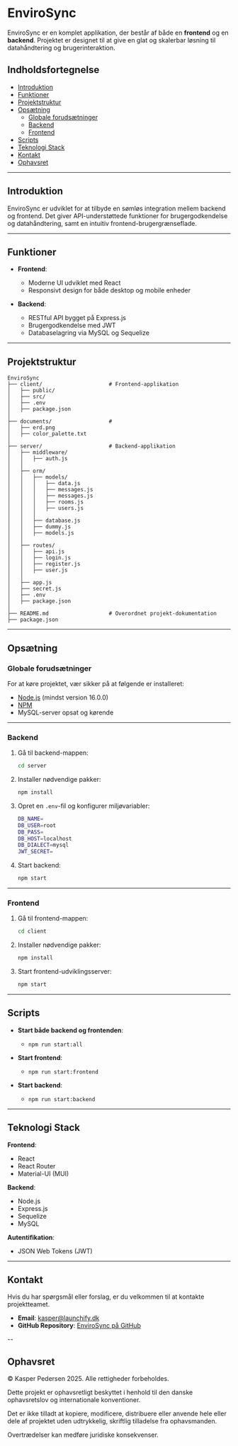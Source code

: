 # EnviroSync

EnviroSync er en komplet applikation, der består af både en **frontend** og en **backend**. Projektet er designet til at give en glat og skalerbar løsning til datahåndtering og brugerinteraktion.

## Indholdsfortegnelse

- [Introduktion](#introduktion)
- [Funktioner](#funktioner)
- [Projektstruktur](#projektstruktur)
- [Opsætning](#opsætning)
    - [Globale forudsætninger](#globale-forudsætninger)
    - [Backend](#backend)
    - [Frontend](#frontend)
- [Scripts](#scripts)
- [Teknologi Stack](#teknologi-stack)
- [Kontakt](#kontakt)
- [Ophavsret](#ophavsret)

---

## Introduktion

EnviroSync er udviklet for at tilbyde en sømløs integration mellem backend og frontend. Det giver API-understøttede funktioner for brugergodkendelse og datahåndtering, samt en intuitiv frontend-brugergrænseflade.

---

## Funktioner

- **Frontend**:
    - Moderne UI udviklet med React
    - Responsivt design for både desktop og mobile enheder

- **Backend**:
    - RESTful API bygget på Express.js
    - Brugergodkendelse med JWT
    - Databaselagring via MySQL og Sequelize

---

## Projektstruktur

```
EnviroSync
├── client/                     # Frontend-applikation
│   ├── public/           
│   ├── src/              
│   ├── .env              
│   ├── package.json       
│
├── documents/                  #
│   ├── erd.png
│   ├── color_palette.txt
│
├── server/                     # Backend-applikation
│   ├── middleware/
│   │   ├── auth.js
│   │                 
│   ├── orm/   
│   │   ├── models/
│   │   │   ├── data.js
│   │   │   ├── messages.js
│   │   │   ├── messages.js
│   │   │   ├── rooms.js
│   │   │   ├── users.js
│   │   │   
│   │   ├── database.js
│   │   ├── dummy.js
│   │   ├── models.js
│   │              
│   ├── routes/          
│   │   ├── api.js
│   │   ├── login.js
│   │   ├── register.js
│   │   ├── user.js
│   │
│   ├── app.js              
│   ├── secret.js              
│   ├── .env              
│   ├── package.json         
│
├── README.md                   # Overordnet projekt-dokumentation
├── package.json
```


---

## Opsætning

### Globale forudsætninger

For at køre projektet, vær sikker på at følgende er installeret:

- [Node.js](https://nodejs.org) (mindst version 16.0.0)
- [NPM](https://www.npmjs.com/)
- MySQL-server opsat og kørende

---

### Backend

1. Gå til backend-mappen:
   ```bash
   cd server
   ```

2. Installer nødvendige pakker:
   ```bash
   npm install
   ```

3. Opret en `.env`-fil og konfigurer miljøvariabler:
   ```bash
   DB_NAME=
   DB_USER=root
   DB_PASS=
   DB_HOST=localhost
   DB_DIALECT=mysql
   JWT_SECRET=
   ```

4. Start backend:
   ```bash
   npm start
   ```

---

### Frontend

1. Gå til frontend-mappen:
   ```bash
   cd client
   ```

2. Installer nødvendige pakker:
   ```bash
   npm install
   ```

3. Start frontend-udviklingsserver:
   ```bash
   npm start
   ```

---

## Scripts

- **Start både backend og frontenden**:
  - `npm run start:all`

- **Start frontend**:
    - `npm run start:frontend`

- **Start backend**:
    - `npm run start:backend`

---

## Teknologi Stack

**Frontend**:
- React
- React Router
- Material-UI (MUI)

**Backend**:
- Node.js
- Express.js
- Sequelize
- MySQL

**Autentifikation**:
- JSON Web Tokens (JWT)

---

## Kontakt

Hvis du har spørgsmål eller forslag, er du velkommen til at kontakte projektteamet.

- **Email**: [kasper@launchify.dk](mailto:kasper@launchify.dk)
- **GitHub Repository**: [EnviroSync på GitHub](#)

--

## Ophavsret
© Kasper Pedersen 2025. Alle rettigheder forbeholdes.

Dette projekt er ophavsretligt beskyttet i henhold til den danske ophavsretslov og internationale konventioner.

Det er ikke tilladt at kopiere, modificere, distribuere eller anvende hele eller dele af projektet uden udtrykkelig, skriftlig tilladelse fra ophavsmanden.

Overtrædelser kan medføre juridiske konsekvenser.